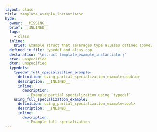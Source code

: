 ```yaml
---
layout: class
title: template_example_instantiator
hyde:
  owner: __MISSING__
  brief: __INLINED__
  tags:
    - class
  inline:
    brief: Example struct that leverages type aliases defined above.
  defined_in_file: typedef_and_alias.cpp
  declaration: "\nstruct template_example_instantiator;"
  ctor: unspecified
  dtor: unspecified
  typedefs:
    typedef_full_specialization_example:
      definition: using_partial_specialization_example<double>
      description: __INLINED__
      inline:
        description:
          - Example partial specialization using `typedef`
    using_full_specialization_example:
      definition: using_partial_specialization_example<bool>
      description: __INLINED__
      inline:
        description:
          - Example full specialization
---
```

